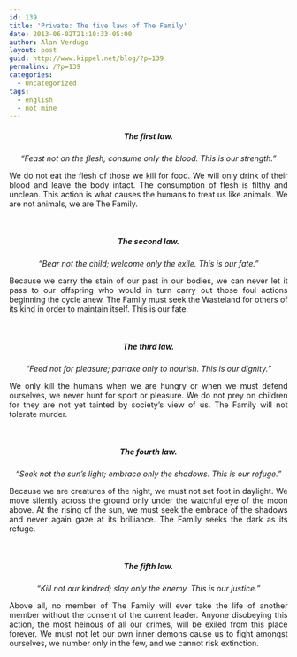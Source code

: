 ```yaml
---
id: 139
title: 'Private: The five laws of The Family'
date: 2013-06-02T21:10:33-05:00
author: Alan Verdugo
layout: post
guid: http://www.kippel.net/blog/?p=139
permalink: /?p=139
categories:
  - Uncategorized
tags:
  - english
  - not mine
---
```

<h5 style="text-align: center;">
  The first law.
</h5>

<p style="text-align: center;">
  <em>&#8220;Feast not on the flesh; consume only the blood. This is our strength.&#8221;</em>
</p>

<p style="text-align: justify;">
  We do not eat the flesh of those we kill for food. We will only drink of their blood and leave the body intact. The consumption of flesh is filthy and unclean. This action is what causes the humans to treat us like animals. We are not animals, we are The Family.
</p>

&nbsp;

<h5 style="text-align: center;">
  The second law.
</h5>

<p style="text-align: center;">
  <em>&#8220;Bear not the child; welcome only the exile. This is our fate.&#8221;</em>
</p>

<p style="text-align: justify;">
  Because we carry the stain of our past in our bodies, we can never let it pass to our offspring who would in turn carry out those foul actions beginning the cycle anew. The Family must seek the Wasteland for others of its kind in order to maintain itself. This is our fate.
</p>

&nbsp;

<h5 style="text-align: center;">
  The third law.
</h5>

<p style="text-align: center;">
  <em>&#8220;Feed not for pleasure; partake only to nourish. This is our dignity.&#8221;</em>
</p>

<p style="text-align: justify;">
  We only kill the humans when we are hungry or when we must defend ourselves, we never hunt for sport or pleasure. We do not prey on children for they are not yet tainted by society&#8217;s view of us. The Family will not tolerate murder.
</p>

&nbsp;

<h5 style="text-align: center;">
  The fourth law.
</h5>

<p style="text-align: center;">
  <em>&#8220;Seek not the sun&#8217;s light; embrace only the shadows. This is our refuge.&#8221;</em>
</p>

<p style="text-align: justify;">
  Because we are creatures of the night, we must not set foot in daylight. We move silently across the ground only under the watchful eye of the moon above. At the rising of the sun, we must seek the embrace of the shadows and never again gaze at its brilliance. The Family seeks the dark as its refuge.
</p>

&nbsp;

<h5 style="text-align: center;">
  The fifth law.
</h5>

<p style="text-align: center;">
  <em>&#8220;Kill not our kindred; slay only the enemy. This is our justice.&#8221;</em>
</p>

<p style="text-align: justify;">
  Above all, no member of The Family will ever take the life of another member without the consent of the current leader. Anyone disobeying this action, the most heinous of all our crimes, will be exiled from this place forever. We must not let our own inner demons cause us to fight amongst ourselves, we number only in the few, and we cannot risk extinction.
</p>